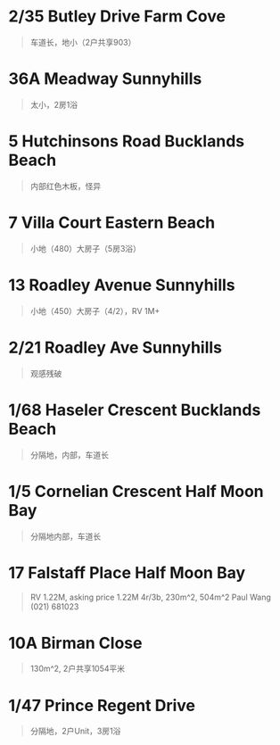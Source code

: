 
# 2/35 Butley Drive Farm Cove

> 车道长，地小（2户共享903）

# 36A Meadway Sunnyhills

> 太小，2房1浴

# 5 Hutchinsons Road Bucklands Beach

> 内部红色木板，怪异

# 7 Villa Court Eastern Beach

> 小地（480）大房子（5房3浴）

# 13 Roadley Avenue Sunnyhills

> 小地（450）大房子（4/2），RV 1M+

# 2/21 Roadley Ave Sunnyhills

> 观感残破

# 1/68 Haseler Crescent Bucklands Beach

> 分隔地，内部，车道长

# 1/5 Cornelian Crescent Half Moon Bay

> 分隔地内部，车道长

# 17 Falstaff Place Half Moon Bay

> RV 1.22M, asking price 1.22M
> 4r/3b, 230m^2, 504m^2
> Paul Wang
> (021) 681023

# 10A Birman Close 

> 130m^2, 2户共享1054平米

# 1/47 Prince Regent Drive

> 分隔地，2户Unit，3房1浴
